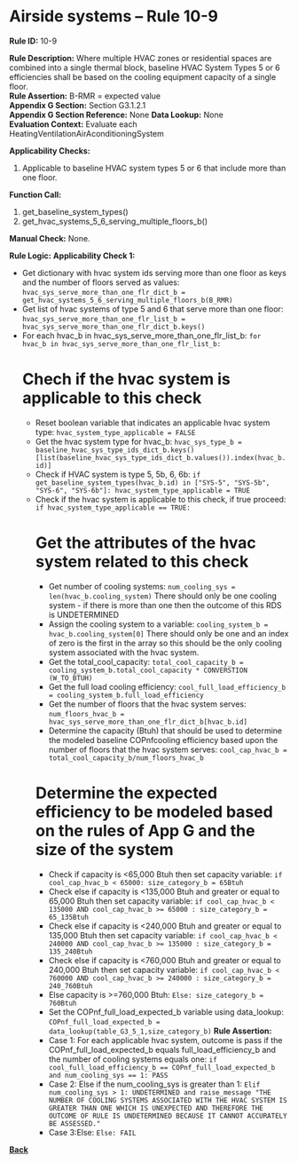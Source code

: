 # Airside systems – Rule 10-9

**Rule ID:** 10-9
 
**Rule Description:** Where multiple HVAC zones or residential spaces are combined into a single thermal block, baseline HVAC System Types 5 or 6 efficiencies shall be based on the cooling equipment capacity of a single floor.    
**Rule Assertion:** B-RMR = expected value                                           
**Appendix G Section:** Section G3.1.2.1  
**Appendix G Section Reference:** None
**Data Lookup:** None  
**Evaluation Context:** Evaluate each HeatingVentilationAirAconditioningSystem  

**Applicability Checks:** 

1. Applicable to baseline HVAC system types 5 or 6 that include more than one floor.

**Function Call:** 

1. get_baseline_system_types()
2. get_hvac_systems_5_6_serving_multiple_floors_b()

**Manual Check:** None.  
 
**Rule Logic:**
**Applicability Check 1:** 
- Get dictionary with hvac system ids serving more than one floor as keys and the number of floors served as values: `hvac_sys_serve_more_than_one_flr_dict_b = get_hvac_systems_5_6_serving_multiple_floors_b(B_RMR)`
- Get list of hvac systems of type 5 and 6 that serve more than one floor: `hvac_sys_serve_more_than_one_flr_list_b = hvac_sys_serve_more_than_one_flr_dict_b.keys()`
- For each hvac_b in hvac_sys_serve_more_than_one_flr_list_b: `for hvac_b in hvac_sys_serve_more_than_one_flr_list_b:`
    # Chech if the hvac system is applicable to this check
    - Reset boolean variable that indicates an applicable hvac system type: `hvac_system_type_applicable = FALSE`
    - Get the hvac system type for hvac_b: `hvac_sys_type_b = baseline_hvac_sys_type_ids_dict_b.keys()[list(baseline_hvac_sys_type_ids_dict_b.values()).index(hvac_b.id)]`
    - Check if HVAC system is type 5, 5b, 6, 6b: `if get_baseline_system_types(hvac_b.id) in ["SYS-5", "SYS-5b", "SYS-6", "SYS-6b"]: hvac_system_type_applicable = TRUE`
    - Check if the hvac system is applicable to this check, if true proceed: `if hvac_system_type_applicable == TRUE:`
        # Get the attributes of the hvac system related to this check
        - Get number of cooling systems: `num_cooling_sys = len(hvac_b.cooling_system)` There should only be one cooling system - if there is more than one then the outcome of this RDS is UNDETERMINED
        - Assign the cooling system to a variable: `cooling_system_b = hvac_b.cooling_system[0]` There should only be one and an index of zero is the first in the array so this should be the only cooling system associated with the hvac system.
        - Get the total_cool_capacity: `total_cool_capacity_b = cooling_system_b.total_cool_capacity * CONVERSTION (W_TO_BTUH)`
        - Get the full load cooling efficiency: `cool_full_load_efficiency_b = cooling_system_b.full_load_efficiency`
        - Get the number of floors that the hvac system serves: `num_floors_hvac_b = hvac_sys_serve_more_than_one_flr_dict_b[hvac_b.id]`
        - Determine the capacity (Btuh) that should be used to determine the modeled baseline COPnfcooling efficiency based upon the number of floors that the hvac system serves: `cool_cap_hvac_b = total_cool_capacity_b/num_floors_hvac_b`
        # Determine the expected efficiency to be modeled based on the rules of App G and the size of the system
        - Check if capacity is <65,000 Btuh then set capacity variable: `if cool_cap_hvac_b < 65000: size_category_b = 65Btuh`
        - Check else if capacity is <135,000 Btuh and greater or equal to 65,000 Btuh then set capacity variable: `if cool_cap_hvac_b < 135000 AND cool_cap_hvac_b >= 65000 : size_category_b = 65_135Btuh`
        - Check else if capacity is <240,000 Btuh and greater or equal to 135,000 Btuh then set capacity variable: `if cool_cap_hvac_b < 240000 AND cool_cap_hvac_b >= 135000 : size_category_b = 135_240Btuh`
        - Check else if capacity is <760,000 Btuh and greater or equal to 240,000 Btuh then set capacity variable: `if cool_cap_hvac_b < 760000 AND cool_cap_hvac_b >= 240000 : size_category_b = 240_760Btuh`
        - Else capacity is >=760,000 Btuh: `Else: size_category_b = 760Btuh`
        - Set the COPnf_full_load_expected_b variable using data_lookup: `COPnf_full_load_expected_b = data_lookup(table_G3_5_1,size_category_b)`
        **Rule Assertion:**
        - Case 1: For each applicable hvac system, outcome is pass if the COPnf_full_load_expected_b equals full_load_efficiency_b and the number of cooling systems equals one: `if cool_full_load_efficiency_b == COPnf_full_load_expected_b and num_cooling_sys == 1: PASS`
        - Case 2: Else if the num_cooling_sys is greater than 1: `Elif num_cooling_sys > 1: UNDETERMINED and raise_message "THE NUMBER OF COOLING SYSTEMS ASSOCIATED WITH THE HVAC SYSTEM IS GREATER THAN ONE WHICH IS UNEXPECTED AND THEREFORE THE OUTCOME OF RULE IS UNDETERMINED BECAUSE IT CANNOT ACCURATELY BE ASSESSED."`
        - Case 3:Else: `Else: FAIL`
    

 **[Back](../_toc.md)**